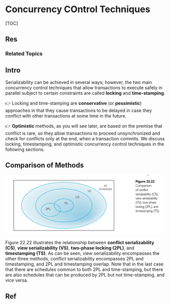 # Concurrency COntrol Techniques

[TOC]



## Res
### Related Topics



## Intro
Serializability can be achieved in several ways; however, the two main concurrency control techniques that allow transactions to execute safely in parallel subject to certain constraints are called **locking** and **time-stamping**. 

👉 Locking and time-stamping are **conservative** (or **pessimistic**) approaches in that they cause transactions to be delayed in case they conflict with other transactions at some time in the future. 

👉 **Optimistic** methods, as you will see later, are based on the premise that conflict is rare, so they allow transactions to proceed unsynchronized and check for conflicts only at the end, when a transaction commits. We discuss locking, timestamping, and optimistic concurrency control techniques in the following sections.



## Comparison of Methods

![](../../../../../../../../../../Assets/Pics/Screenshot%202023-05-22%20at%209.22.29%20AM.png)

Figure 22.22 illustrates the relationship between **conflict serializability (CS)**, **view serializability (VS)**, **two-phase locking (2PL)**, and **timestamping (TS)**. As can be seen, view serializability encompasses the other three methods, conflict serializability encompasses 2PL and timestamping, and 2PL and timestamping overlap. Note that in the last case that there are schedules common to both 2PL and time-stamping, but there are also schedules that can be produced by 2PL but not time-stamping, and vice versa.



## Ref

